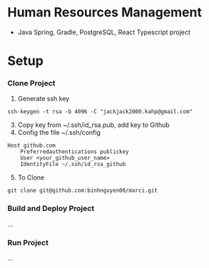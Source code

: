 # Human Resources Management
- Java Spring, Gradle, PostgreSQL, React Typescript project 
# Setup
### Clone Project
1. Generate ssh key
```
ssh-keygen -t rsa -b 4096 -C "jackjack2000.kahp@gmail.com"
```
3. Copy key from ~/.ssh/id_rsa.pub, add key to Github
4. Config the file ~/.ssh/config
```plaintext
Host github.com
    Preferredauthentications publickey
    User <your_github_user_name>
    IdentityFile ~/.ssh/id_rsa_github
```
5. To Clone
```
git clone git@github.com:binhnguyen00/marci.git
```
### Build and Deploy Project
...
### Run Project
...
